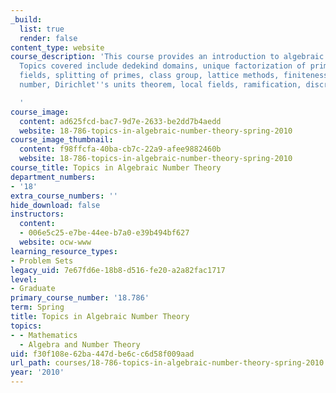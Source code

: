 ```yaml
---
_build:
  list: true
  render: false
content_type: website
course_description: 'This course provides an introduction to algebraic number theory.
  Topics covered include dedekind domains, unique factorization of prime ideals, number
  fields, splitting of primes, class group, lattice methods, finiteness of the class
  number, Dirichlet''s units theorem, local fields, ramification, discriminants.

  '
course_image:
  content: ad625fcd-bac7-9d7e-2633-be2dd7b4aedd
  website: 18-786-topics-in-algebraic-number-theory-spring-2010
course_image_thumbnail:
  content: f98ffcfa-40ba-cb7c-22a9-afee9882460b
  website: 18-786-topics-in-algebraic-number-theory-spring-2010
course_title: Topics in Algebraic Number Theory
department_numbers:
- '18'
extra_course_numbers: ''
hide_download: false
instructors:
  content:
  - 006e5c25-e7be-44ee-b7a0-e39b494bf627
  website: ocw-www
learning_resource_types:
- Problem Sets
legacy_uid: 7e67fd6e-18b8-d516-fe20-a2a82fac1717
level:
- Graduate
primary_course_number: '18.786'
term: Spring
title: Topics in Algebraic Number Theory
topics:
- - Mathematics
  - Algebra and Number Theory
uid: f30f108e-62ba-447d-be6c-c6d58f009aad
url_path: courses/18-786-topics-in-algebraic-number-theory-spring-2010
year: '2010'
---
```

